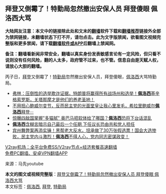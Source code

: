  <h2>拜登又倒霉了！特勤局忽然撤出安保人员 拜登傻眼 佩洛西大骂</h2> <p class="notice"><b>大陆网友注意：本文中的链接除此处和文末的<a href="https://github.com/bannedbook/fanqiang" >翻墙</a>软件下载和<a href="https://github.com/killgcd/justmysocks/blob/master/README.md">翻墙推荐</a>链接外全部为禁网链接，未翻墙状态下打不开，请勿点击。此为文字版禁闻，欲看图文视频完整版和更多禁闻，请下载<a href="https://github.com/bannedbook/fanqiang">翻墙软件或APP</a>后翻墙上禁闻网。</p><p>备注：翻墙看新闻非常安全，翻墙以真实身份发表敏感言论有一定风险，但只看不说则没有任何风险，翻的人太多，政府管不过来，也不管。信息自由是天赋人权，请放心大胆的翻墙。</b></p>  <div class="entry"> <p>丙子日，<a href="https://www.bannedbook.org/bnews/tag/%e6%8b%9c%e7%99%bb/" class="st_tag internal_tag" rel="tag" title="标签 拜登 下的日志">拜登</a>又倒霉了！<a href="https://www.bannedbook.org/bnews/tag/%E7%89%B9%E5%8B%A4%E5%B1%80/" class="st_tag internal_tag" rel="tag" title="标签 特勤局 下的日志">特勤局</a>忽然撤出安保人员，拜登傻眼，<a href="https://www.bannedbook.org/bnews/tag/%e4%bd%a9%e6%b4%9b%e8%a5%bf/" class="st_tag internal_tag" rel="tag" title="标签 佩洛西 下的日志">佩洛西</a>大骂特勤局。</p> <p></p>  <p></p> <ul class='op-related-articles' title='相关阅读'> <li><a href='https://www.bannedbook.org/bnews/bannedvideo/20201130/1439320.html' target='_blank'>弗林：压倒性的选举欺诈证据，特朗普将赢得所有战场州和选举！<b>佩洛西</b>基辛格索罗斯，关塔那摩才是他们的养老圣地！</a></li> <li><a href='https://www.bannedbook.org/bnews/bannedvideo/20201124/1435922.html' target='_blank'>不用担心鲍威尔变节，反而民主党的光面堂皇让我心里发毛，希拉里鲍威尔<b>佩洛西</b>拜登···</a></li> <li><a href='https://www.bannedbook.org/bnews/topimagenews/20201122/1435086.html' target='_blank'>惊曝四敌国掌握"多猫腻" 奥巴马把软体给了哪国？<b>佩洛西</b>恐将下台话混乱</a></li> <li><a href='https://www.bannedbook.org/bnews/worldnews/20201121/1434780.html' target='_blank'><b>佩洛西</b>含糊言暗示自己最后一个任期 下任议长恐由共和党人担任</a></li> <li><a href='https://www.bannedbook.org/bnews/bannedvideo/20201118/1434065.html' target='_blank'>宾州舞弊案再添实锤！黑帮老大反水，坦承做了30万张假选票！国会大选惨败，民主党内斗激烈！<b>佩洛西</b>不得人心，党内同志密谋政变！</a></li> </ul> <p class="texttj"> <a href="https://www.bannedbook.org/forum23/topic22702.html" target="_blank">V2ray机场：全平台免费SS/V2ray节点+经济套餐高速翻墙</a><br/> <a href="https://github.com/bannedbook/fanqiang/wiki/%E7%A6%81%E9%97%BB%E7%BD%91%E5%AE%89%E5%8D%93%E7%BF%BB%E5%A2%99%E6%96%B0%E9%97%BBAPP" target="_blank">免费PC翻墙、安卓VPN翻墙APP</a></p><p> 来源：马先youtube </p> <a name='sharetosocial'></a>       <div><b>本文的图文或视频完整版</b>：<a href='https://www.bannedbook.org/bnews/cbnews/20201130/1439437.html'>拜登又倒霉了！特勤局忽然撤出安保人员 拜登傻眼 佩洛西大骂</a></div>  </div><!--END ENTRY--> <div class="postfooter"> <div>本文标签：<a href="https://www.bannedbook.org/bnews/tag/%e4%bd%a9%e6%b4%9b%e8%a5%bf/" rel="tag">佩洛西</a>, <a href="https://www.bannedbook.org/bnews/tag/%e6%8b%9c%e7%99%bb/" rel="tag">拜登</a>, <a href="https://www.bannedbook.org/bnews/tag/%E7%89%B9%E5%8B%A4%E5%B1%80/" rel="tag">特勤局</a></div>  </div><!--END POSTFOOTER--> 